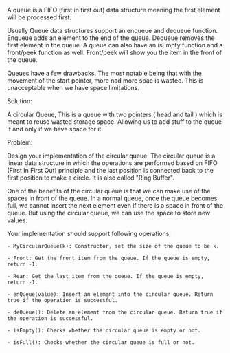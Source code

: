 A queue is a FIFO (first in first out)  data structure meaning the first element will be processed first.

Usually Queue data structures support an enqueue and dequeue function. Enqueue adds an element to the end of the queue. Dequeue removes the first element in the queue. A queue can also have an isEmpty function and a front/peek function as well. Front/peek will show you the item in the front of the queue.

Queues have a few drawbacks. The most notable being that with the movement of the start pointer, more nad more spae is wasted. This is unacceptable when we have space limitations.

Solution:

  A circular Queue, This is a queue with two pointers ( head and tail ) which is meant to reuse wasted storage space. Allowing us to add stuff to the queue if and only if we have space for it.


Problem:

  Design your implementation of the circular queue. The circular queue is a linear data structure in which the operations are performed based on FIFO (First In First Out) principle and the last position is connected back to the first position to make a circle. It is also called "Ring Buffer".

  One of the benefits of the circular queue is that we can make use of the spaces in front of the queue. In a normal queue, once the queue becomes full, we cannot insert the next element even if there is a space in front of the queue. But using the circular queue, we can use the space to store new values.

  Your implementation should support following operations:

    - MyCircularQueue(k): Constructor, set the size of the queue to be k.

    - Front: Get the front item from the queue. If the queue is empty, return -1.

    - Rear: Get the last item from the queue. If the queue is empty, return -1.

    - enQueue(value): Insert an element into the circular queue. Return true if the operation is successful.

    - deQueue(): Delete an element from the circular queue. Return true if the operation is successful.

    - isEmpty(): Checks whether the circular queue is empty or not.

    - isFull(): Checks whether the circular queue is full or not.